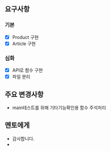 
## 요구사항

### 기본
- [x] Product 구현
- [x] Article 구현

### 심화
- [x] API로 함수 구현
- [x] 파일 분리

## 주요 변경사항
- main테스트를 위해 기타기능확인용 함수 주석처리


## 멘토에게
- 감사합니다.
- 
